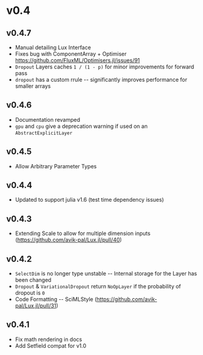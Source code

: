 # v0.4

## v0.4.7

  - Manual detailing Lux Interface
  - Fixes bug with ComponentArray + Optimiser
    https://github.com/FluxML/Optimisers.jl/issues/91
  - `Dropout` Layers caches `1 / (1 - p)` for minor improvements for forward pass
  - `dropout` has a custom rrule -- significantly improves performance for smaller arrays

## v0.4.6

  - Documentation revamped
  - `gpu` and `cpu` give a deprecation warning if used on an `AbstractExplicitLayer`

## v0.4.5

  - Allow Arbitrary Parameter Types

## v0.4.4

  - Updated to support julia v1.6 (test time dependency issues)

## v0.4.3

  - Extending Scale to allow for multiple dimension inputs (https://github.com/avik-pal/Lux.jl/pull/40)

## v0.4.2

  - `SelectDim` is no longer type unstable -- Internal storage for the Layer has been changed
  - `Dropout` & `VariationalDropout` return `NoOpLayer` if the probability of dropout is `0`
  - Code Formatting -- SciMLStyle (https://github.com/avik-pal/Lux.jl/pull/31)

## v0.4.1

  - Fix math rendering in docs
  - Add Setfield compat for v1.0
